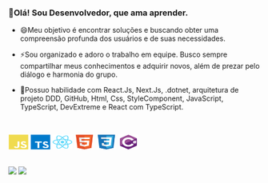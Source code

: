 

### 👋Olá! Sou Desenvolvedor, que ama aprender.

- 😄Meu objetivo é encontrar soluções e buscando obter uma compreensão profunda dos usuários e de suas necessidades.

- ⚡Sou organizado e adoro o trabalho em equipe. Busco sempre compartilhar meus conhecimentos e adquirir novos, além de prezar pelo diálogo e harmonia do grupo.

- 🤔Possuo habilidade com React.Js, Next.Js, .dotnet, arquitetura de projeto DDD, GitHub, Html, Css, StyleComponent, JavaScript, TypeScript, DevExtreme e React com TypeScript.
 ##
<div style="display: inline_block"><br>
  <img align="center" alt="Wisly-Js" height="30" width="40" src="https://raw.githubusercontent.com/devicons/devicon/master/icons/javascript/javascript-plain.svg">
  <img align="center" alt="Wisly-Ts" height="30" width="40" src="https://raw.githubusercontent.com/devicons/devicon/master/icons/typescript/typescript-plain.svg">
  <img align="center" alt="Wisly-React" height="30" width="40" src="https://raw.githubusercontent.com/devicons/devicon/master/icons/react/react-original.svg">
  <img align="center" alt="Wisly-HTML" height="30" width="40" src="https://raw.githubusercontent.com/devicons/devicon/master/icons/html5/html5-original.svg">
  <img align="center" alt="Wisly-CSS" height="30" width="40" src="https://raw.githubusercontent.com/devicons/devicon/master/icons/css3/css3-original.svg">
  <img align="center" alt="Wisly-Csharp" height="30" width="40" src="https://raw.githubusercontent.com/devicons/devicon/master/icons/csharp/csharp-original.svg">
</div>
 <br>
 <br>
<div style="display="flex"; alignItems="center"; justifyContent="center"";>
  <a href = "mailto:wislysantos@gmail.com"><img src="https://img.shields.io/badge/-Gmail-%23333?style=for-the-badge&logo=gmail&logoColor=white" target="_blank"></a>
  <a href="https://www.linkedin.com/in/wisly-santos-2172501a3/" target="_blank"><img src="https://img.shields.io/badge/-LinkedIn-%230077B5?style=for-the-badge&logo=linkedin&logoColor=white" target="_blank"></a> 
 </div>
 <br>
 
